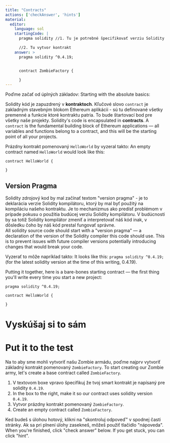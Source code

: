 ```yaml
---
title: "Contracts"
actions: ['checkAnswer', 'hints']
material: 
  editor:
    language: sol
    startingCode: |
      pragma solidity //1. Tu je potrebné špecifikovať verziu Solidity

      //2. Tu vytvor kontrakt
    answer: > 
      pragma solidity ^0.4.19;


      contract ZombieFactory {

      }
---
```


Poďme začať od úplných základov:
Starting with the absolute basics:

Solidity kód je zapuzdrený v **kontraktoch**. Kľučové slovo `contract` je zakladným stavebným blokom Ethereum aplikácii - sú tu definované všetky premenné a funkcie ktoré kontraktu patria. To bude štartovací bod pre všetky naše projekty.
Solidity's code is encapsulated in **contracts**. A `contract` is the fundamental building block of Ethereum applications — all variables and functions belong to a contract, and this will be the starting point of all your projects.

Prázdny kontrakt pomenovaný `HelloWorld` by vyzeral takto:
An empty contract named `HelloWorld` would look like this:

```
contract HelloWorld {

}
```

## Version Pragma

Solidity zdrojový kod by mal začínať textom "version pragma" - je to deklarácia verzie Solidity kompilátoru, ktorý by mal byť použitý na kompiláciu našeho kontraktu. Je to mechanizmus ako predísť problémom v prípade pokusu o použitia budúcej verziu Solidity kompilátoru. V budúcnosti by sa totiž Solidity kompilátor zmeniť a interpretovať náš kód inak, v dôsledku čoho by náš kód prestal fungovať správne.  
All solidity source code should start with a "version pragma" — a declaration of the version of the Solidity compiler this code should use. This is to prevent issues with future compiler versions potentially introducing changes that would break your code.

Vyzerať to môže napríklad takto: 
It looks like this: `pragma solidity ^0.4.19;` (for the latest solidity version at the time of this writing, 0.4.19).

Putting it together, here is a bare-bones starting contract — the first thing you'll write every time you start a new project:

```
pragma solidity ^0.4.19;

contract HelloWorld {

}
```

# Vyskúšaj si to sám
# Put it to the test

Na to aby sme mohli vytvoriť našu Zombie armádu, poďme najprv vytvoriť základný kontrakt pomenovaný `ZombieFactory`.
To start creating our Zombie army, let's create a base contract called `ZombieFactory`.

1. V textovom boxe vpravo špecifikuj že tvoj smart kontrakt je napísaný pre solidity `0.4.19`.
1. In the box to the right, make it so our contract uses solidity version `0.4.19`.
2. Vytvor prázdny kontrakt pomenovaný `ZombieFactory`.
2. Create an empty contract called `ZombieFactory`.

Ked budeš s úlohou hotový, klikni na "skontroluj odpoveď" v spodnej časti stránky. Ak sa pri plnení úlohy zasekneš, môžeš použiť tlačidlo "nápoveda".
When you're finished, click "check answer" below. If you get stuck, you can click "hint".
